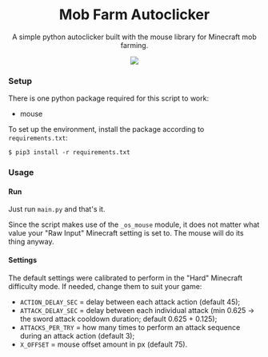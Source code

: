 <h1 align=center>
	Mob Farm Autoclicker
</h1>

<p align=center>
	A simple python autoclicker built with the mouse library for Minecraft mob farming.
</p>

<div align="center">
	<img src="./img/run-demo.gif">
</div>

### Setup

There is one python package required for this script to work:

- mouse

To set up the environment, install the package according to `requirements.txt`:

```
$ pip3 install -r requirements.txt
```

### Usage

#### Run

Just run `main.py` and that's it.

Since the script makes use of the `_os_mouse` module, it does not matter what value your "Raw Input" Minecraft setting is set to. The mouse will do its thing anyway.

#### Settings

The default settings were calibrated to perform in the "Hard" Minecraft difficulty mode. If needed, change them to suit your game:

- `ACTION_DELAY_SEC` = delay between each attack action (default 45);
- `ATTACK_DELAY_SEC` = delay between each individual attack (min 0.625 -> the sword attack cooldown duration; default 0.625 + 0.125);
- `ATTACKS_PER_TRY` = how many times to perform an attack sequence during an attack action (default 3);
- `X_OFFSET` = mouse offset amount in px (default 75).

